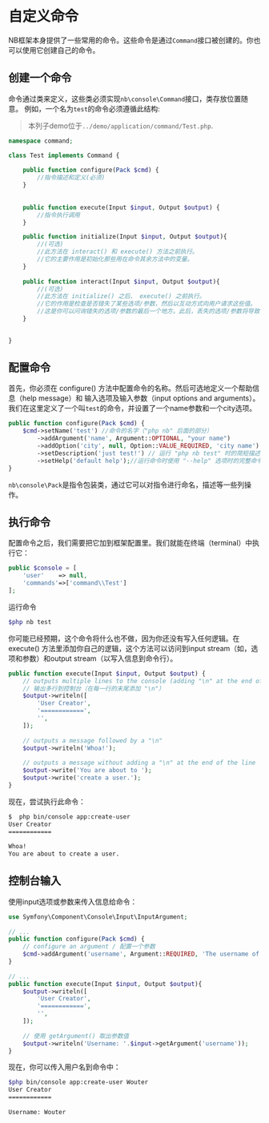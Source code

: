 # 自定义命令
NB框架本身提供了一些常用的命令。这些命令是通过`Command`接口被创建的。你也可以使用它创建自己的命令。

## 创建一个命令
命令通过类来定义，这些类必须实现`nb\console\Command`接口，类存放位置随意。
例如，一个名为`test`的命令必须遵循此结构:
> 本列子demo位于`../demo/application/command/Test.php`.

```php
namespace command;

class Test implements Command {
    
    public function configure(Pack $cmd) { 
        //指令描述和定义(必须)
    }
    
    
    public function execute(Input $input, Output $output) {
        //指令执行调用
    }

    public function initialize(Input $input, Output $output){
        //(可选)
        //此方法在 interact() 和 execute() 方法之前执行。
        //它的主要作用是初始化那些用在命令其余方法中的变量。
    }
    
    public function interact(Input $input, Output $output){
        //(可选)
        //此方法在 initialize() 之后、 execute() 之前执行。
        //它的作用是检查是否错失了某些选项/参数，然后以互动方式向用户请求这些值。
        //这是你可以问询错失的选项/参数的最后一个地方。此后，丢失的选项/参数将导致一个错误。
    }

    
}
```

## 配置命令
首先，你必须在 configure() 方法中配置命令的名称。然后可选地定义一个帮助信息（help message）和 输入选项及输入参数（input options and arguments）。
我们在这里定义了一个叫`test`的命令，并设置了一个name参数和一个city选项。
```php
public function configure(Pack $cmd) {
    $cmd->setName('test') //命令的名字（"php nb" 后面的部分）
        ->addArgument('name', Argument::OPTIONAL, "your name")
        ->addOption('city', null, Option::VALUE_REQUIRED, 'city name')
        ->setDescription('just test!') // 运行 "php nb test" 时的简短描述
        ->setHelp('default help');//运行命令时使用 "--help" 选项时的完整命令描述
}
```
`nb\console\Pack`是指令包装类，通过它可以对指令进行命名，描述等一些列操作。

## 执行命令
配置命令之后，我们需要把它加到框架配置里。我们就能在终端（terminal）中执行它：
```php
public $console = [
    'user'    => null,
    'commands'=>['command\\Test']
];
```
运行命令
```bash
$php nb test
```
你可能已经预期，这个命令将什么也不做，因为你还没有写入任何逻辑。在 execute() 方法里添加你自己的逻辑，这个方法可以访问到input stream（如，选项和参数）和output stream（以写入信息到命令行）。
```php
public function execute(Input $input, Output $output) {
    // outputs multiple lines to the console (adding "\n" at the end of each line)
    // 输出多行到控制台（在每一行的末尾添加 "\n"）
    $output->writeln([
        'User Creator',
        '============',
        '',
    ]);
 
    // outputs a message followed by a "\n"
    $output->writeln('Whoa!');
 
    // outputs a message without adding a "\n" at the end of the line
    $output->write('You are about to ');
    $output->write('create a user.');
}
```
现在，尝试执行此命令：
```bash
$  php bin/console app:create-user
User Creator
============
 
Whoa!
You are about to create a user.
```

## 控制台输入
使用input选项或参数来传入信息给命令：
```php
use Symfony\Component\Console\Input\InputArgument;
 
// ...
public function configure(Pack $cmd) {
    // configure an argument / 配置一个参数
    $cmd->addArgument('username', Argument::REQUIRED, 'The username of the user.');
}
 
// ...
public function execute(Input $input, Output $output){
    $output->writeln([
        'User Creator',
        '============',
        '',
    ]);
 
    // 使用 getArgument() 取出参数值
    $output->writeln('Username: '.$input->getArgument('username'));
}
```
现在，你可以传入用户名到命令中：
```bash
$php bin/console app:create-user Wouter
User Creator
============
 
Username: Wouter
```





